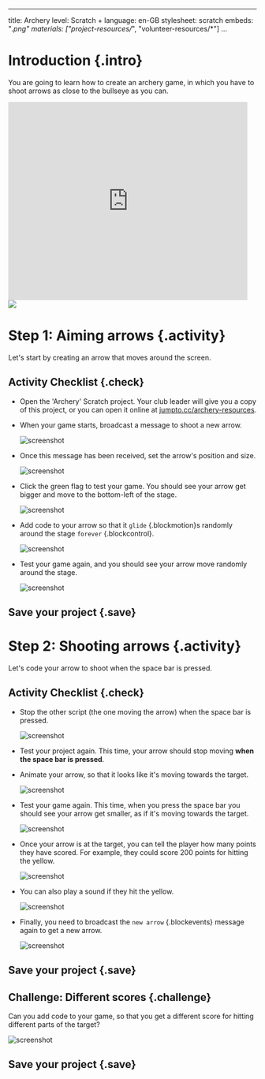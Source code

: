 * * *

title: Archery level: Scratch + language: en-GB stylesheet: scratch embeds: "*.png" materials: ["project-resources/*", "volunteer-resources/*"] ...

# Introduction {.intro}

You are going to learn how to create an archery game, in which you have to shoot arrows as close to the bullseye as you can.

<div class="scratch-preview">
  <iframe allowtransparency="true" width="485" height="402" src="https://scratch.mit.edu/projects/embed/114760038/?autostart=false" frameborder="0"></iframe>
  <img src="archery-final.png">
</div>

# Step 1: Aiming arrows {.activity}

Let's start by creating an arrow that moves around the screen.

## Activity Checklist {.check}

+ Open the 'Archery' Scratch project. Your club leader will give you a copy of this project, or you can open it online at <a href="http://jumpto.cc/archery-resources" target="_blank">jumpto.cc/archery-resources</a>.

+ When your game starts, broadcast a message to shoot a new arrow.
    
    ![screenshot](archery-flag-new.png)

+ Once this message has been received, set the arrow's position and size.
    
    ![screenshot](archery-set-pos-size.png)

+ Click the green flag to test your game. You should see your arrow get bigger and move to the bottom-left of the stage.
    
    ![screenshot](images/archery-start-test.png)

+ Add code to your arrow so that it `glide` {.blockmotion}s randomly around the stage `forever` {.blockcontrol}.
    
    ![screenshot](archery-glide.png)

+ Test your game again, and you should see your arrow move randomly around the stage.
    
    ![screenshot](archery-glide-test.png)

## Save your project {.save}

# Step 2: Shooting arrows {.activity}

Let's code your arrow to shoot when the space bar is pressed.

## Activity Checklist {.check}

+ Stop the other script (the one moving the arrow) when the space bar is pressed.
    
    ![screenshot](archery-stop.png)

+ Test your project again. This time, your arrow should stop moving **when the space bar is pressed**.

+ Animate your arrow, so that it looks like it's moving towards the target.
    
    ![screenshot](archery-animate.png)

+ Test your game again. This time, when you press the space bar you should see your arrow get smaller, as if it's moving towards the target.
    
    ![screenshot](archery-animate-test.png)

+ Once your arrow is at the target, you can tell the player how many points they have scored. For example, they could score 200 points for hitting the yellow.
    
    ![screenshot](archery-colour.png)

+ You can also play a sound if they hit the yellow.
    
    ![screenshot](archery-cheer.png)

+ Finally, you need to broadcast the `new arrow` {.blockevents} message again to get a new arrow.
    
    ![screenshot](archery-another-arrow.png)

## Save your project {.save}

## Challenge: Different scores {.challenge}

Can you add code to your game, so that you get a different score for hitting different parts of the target?

![screenshot](archery-challenge.png)

## Save your project {.save}
